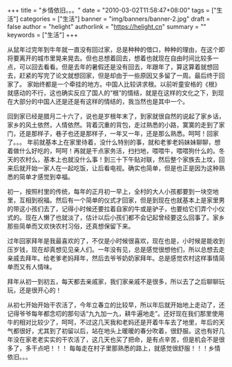 +++
title = "乡情依旧。。。"
date = "2010-03-02T11:58:47+08:00"
tags = ["生活"]
categories = ["生活"]
banner = "img/banners/banner-2.jpg"
draft = false
author = "helight"
authorlink = "https://helight.cn"
summary = ""
keywords = ["生活"]
+++

从鼠年过完年到牛年就一直没有回过家，总是种种的借口，种种的理由，在这个即将要离开的城市里晃来晃去。但也总想着回去，想着也就现在自由时间比较多一点，可以回去看看。但是去年的暑假还是没有回去，年跟年了，算这算着就想回去，赶紧的写完了论文就想回家，但是却由于一些原因又多留了一周。最后终于回家了。
家始终都是一个牵挂的地方。中国人比较讲求根。以前听童安格的《根》就感动的不行，这也确实反应了国人的“根”的情结，就是在这样的文化之下，到现在大部分的中国人还是还是有这样的情结的，我当然也是其中一个。
<!--more-->
回到家已经是腊月二十六了，说也是岁根年末了，到家就很自然的说起了家乡话，家乡的风土依然，人情依然。背着沉重的背包，走过熟悉的小路，寞寞的走到了家门，还是那样子，巷子也还是那样子，一年又一年，还是那么熟悉。呵呵！回家了。。。
年前就基本上在家里待着，没什么特别的事，就和老爹老妈妹妹聊聊，想着做什么好吃的，呵呵！再就是干点家务活，扫扫地，喂喂牛，喂喂狗什么的。冬天的农村么，基本上也就没什么事！到三十下午贴对联，然后整个家族去上坟，回来后就开始一家人在一起吃饭，让后看电视。确实也简单，但是也正是因为这种熟悉的简单才感觉到幸福。

初一，按照村里的传统，每年的正月初一早上，全村的大人小孩都要到一块空地里，互相到祝福。然后有一个简单的仪式才回家，但是到现在也就基本上是家里男的带这小孩们去了，记得小时候还要拉着自家的牛或是驴子，也要给它们弄个小仪式的。现在人懒了也就淡了，估计以后小孩们都不会记起曾经要这么回事了。家乡那些简单而又欢快农村习俗，还真想保留下来。

过年回家拜年是我最喜欢的了，不仅是小时候很喜欢，现在也是，小时候是能收到压岁钱，现在却真想见见亲人们。一年没有见，总是感觉很想他们，所以总想去走亲戚去拜年。给老爹老妈拜年，然后去爷爷奶奶家拜年。总是感觉农村这样事情简单而又有人情味。

拜年从初一到初五，每天都去亲戚家，我们家亲戚不是很多，所以去了之后聊聊玩玩，还是很开心的！

从初七开始开始干农活了，今年立春立的比较早，所以年后就开始地上走动了，还记得爷爷每年都念叨的那句话“九九加一九，耕牛遍地走”。还好现在我们那里使用牛的相对比较少了，呵呵，不过这几天我和老妈还是开着牛车去了地里，年后的天气都很好，尤其到了初留以后，站在地头上暖暖的春分吹着，很舒服。这也有好几年没在家老老实实的干农活了，这几天也买了把命，是有点辛苦，但是机会不是很多了，多干点吧！！！
每每走在村子里那熟悉的路上，就感觉很舒服！！！乡情依旧。。。